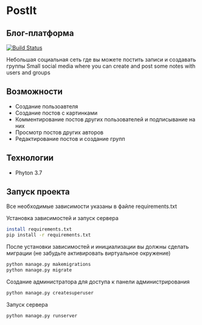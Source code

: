 # PostIt
## Блог-платформа

[![Build Status](https://travis-ci.org/joemccann/dillinger.svg?branch=master)](https://travis-ci.org/joemccann/dillinger)

Небольшая социальная сеть где вы можете постить записи и создавать группы
Small social media where you can create and post some notes with users and groups

## Возможности

- Создание пользоавтеля
- Создание постов с картинками 
- Комментирование постов других пользователей и подписывание на них
- Просмотр постов других авторов
- Редактирование постов и создание групп

## Технологии
- Phyton 3.7

## Запуск проекта

Все необходимые зависимости указаны в файле requirements.txt

Установка зависимостей и запуск сервера

```sh
install requirements.txt
pip install -r requirements.txt
```

После установки зависимостей и инициализации вы должны сделать миграции (не забудьте активировать виртуальное окружение)

```sh
python manage.py makemigrations
python manage.py migrate
```

Создание администратора для доступа к панели администрирования 

```sh
python manage.py createsuperuser
```

Запуск сервера

```sh
python manage.py runserver
```




